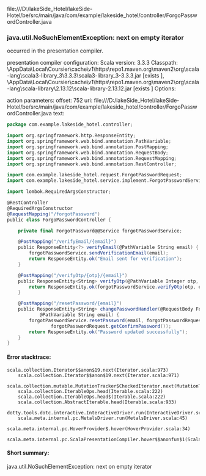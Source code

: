 file:///D:/lakeSide_Hotel/lakeSide-Hotel/be/src/main/java/com/example/lakeside_hotel/controller/ForgoPasswordController.java
### java.util.NoSuchElementException: next on empty iterator

occurred in the presentation compiler.

presentation compiler configuration:
Scala version: 3.3.3
Classpath:
<HOME>\AppData\Local\Coursier\cache\v1\https\repo1.maven.org\maven2\org\scala-lang\scala3-library_3\3.3.3\scala3-library_3-3.3.3.jar [exists ], <HOME>\AppData\Local\Coursier\cache\v1\https\repo1.maven.org\maven2\org\scala-lang\scala-library\2.13.12\scala-library-2.13.12.jar [exists ]
Options:



action parameters:
offset: 752
uri: file:///D:/lakeSide_Hotel/lakeSide-Hotel/be/src/main/java/com/example/lakeside_hotel/controller/ForgoPasswordController.java
text:
```scala
package com.example.lakeside_hotel.controller;

import org.springframework.http.ResponseEntity;
import org.springframework.web.bind.annotation.PathVariable;
import org.springframework.web.bind.annotation.PostMapping;
import org.springframework.web.bind.annotation.RequestBody;
import org.springframework.web.bind.annotation.RequestMapping;
import org.springframework.web.bind.annotation.RestController;

import com.example.lakeside_hotel.request.ForgotPasswordRequest;
import com.example.lakeside_hotel.service.implement.ForgotPasswordService;

import lombok.RequiredArgsConstructor;

@RestController
@RequiredArgsConstructor
@RequestMapping("/forgotPassword")
public class ForgoPasswordController {

    private final ForgotPassword@@Service forgotPasswordService;

    @PostMapping("/verifyEmail/{email}")
    public ResponseEntity<?> verifyEmail(@PathVariable String email) {
        forgotPasswordService.sendVerificationEmail(email);
        return ResponseEntity.ok("Email sent for verification");
    }

    @PostMapping("/verifyOtp/{otp}/{email}")
    public ResponseEntity<String> verifyOtp(@PathVariable Integer otp, @PathVariable String email) {
        return ResponseEntity.ok(forgotPasswordService.verifyOtp(otp, email));
    }

    @PostMapping("/resetPassword/{email}")
    public ResponseEntity<String> changePasswordHandler(@RequestBody ForgotPasswordRequest forgotPasswordRequest,
            @PathVariable String email) {
        forgotPasswordService.resetPassword(email, forgotPasswordRequest.getNewPassword(),
                forgotPasswordRequest.getConfirmPassword());
        return ResponseEntity.ok("Password updated successfully");
    }
}

```



#### Error stacktrace:

```
scala.collection.Iterator$$anon$19.next(Iterator.scala:973)
	scala.collection.Iterator$$anon$19.next(Iterator.scala:971)
	scala.collection.mutable.MutationTracker$CheckedIterator.next(MutationTracker.scala:76)
	scala.collection.IterableOps.head(Iterable.scala:222)
	scala.collection.IterableOps.head$(Iterable.scala:222)
	scala.collection.AbstractIterable.head(Iterable.scala:933)
	dotty.tools.dotc.interactive.InteractiveDriver.run(InteractiveDriver.scala:168)
	scala.meta.internal.pc.MetalsDriver.run(MetalsDriver.scala:45)
	scala.meta.internal.pc.HoverProvider$.hover(HoverProvider.scala:34)
	scala.meta.internal.pc.ScalaPresentationCompiler.hover$$anonfun$1(ScalaPresentationCompiler.scala:368)
```
#### Short summary: 

java.util.NoSuchElementException: next on empty iterator